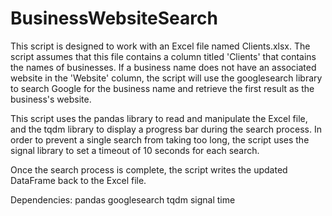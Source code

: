 # BusinessWebsiteSearch

This script is designed to work with an Excel file named Clients.xlsx. The script assumes that this file contains a column titled 'Clients' that contains the names of businesses. If a business name does not have an associated website in the 'Website' column, the script will use the googlesearch library to search Google for the business name and retrieve the first result as the business's website.

This script uses the pandas library to read and manipulate the Excel file, and the tqdm library to display a progress bar during the search process. In order to prevent a single search from taking too long, the script uses the signal library to set a timeout of 10 seconds for each search.

Once the search process is complete, the script writes the updated DataFrame back to the Excel file.

Dependencies: 
pandas
googlesearch
tqdm
signal
time
